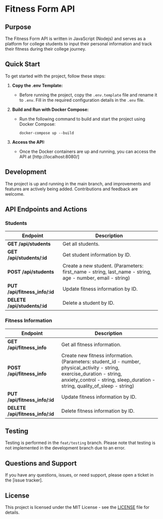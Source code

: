 # Fitness Form API

## Purpose
The Fitness Form API is written in JavaScript (Nodejs) and serves as a platform for college students to input their personal information and track their fitness during their college journey.

## Quick Start
To get started with the project, follow these steps:

1. **Copy the .env Template:**
   - Before running the project, copy the `.env.template` file and rename it to `.env`. Fill in the required configuration details in the `.env` file.

2. **Build and Run with Docker Compose:**
   - Run the following command to build and start the project using Docker Compose:
     ```
     docker-compose up --build
     ```

3. **Access the API:**
   - Once the Docker containers are up and running, you can access the API at [http://localhost:8080/]

## Development
The project is up and running in the main branch, and improvements and features are actively being added. Contributions and feedback are welcome.

## API Endpoints and Actions

### Students

| Endpoint                       | Description                                                    |
|---------------------------------|----------------------------------------------------------------|
| **GET /api/students**           | Get all students.                                              |
| **GET /api/students/:id**       | Get student information by ID.                                 |
| **POST /api/students**          | Create a new student. (Parameters: first_name - string, last_name - string, age - number, email - string) |
| **PUT /api/fitness_info/:id**   | Update fitness information by ID.                              |
| **DELETE /api/students/:id**    | Delete a student by ID.                                        |

### Fitness Information

| Endpoint                        | Description                                                                                          |
|----------------------------------|------------------------------------------------------------------------------------------------------|
| **GET /api/fitness_info**        | Get all fitness information.                                                                        |
| **POST /api/fitness_info**       | Create new fitness information. (Parameters: student_id - number, physical_activity - string, exercise_duration - string, anxiety_control - string, sleep_duration - string, quality_of_sleep - string) |
| **PUT /api/fitness_info/:id**    | Update fitness information by ID.                                                                   |
| **DELETE /api/fitness_info/:id** | Delete fitness information by ID.                                                                   |

## Testing
Testing is performed in the `feat/testing` branch. Please note that testing is not implemented in the development branch due to an error. 

## Questions and Support
If you have any questions, issues, or need support, please open a ticket in the [issue tracker].

## License
This project is licensed under the MIT License - see the [LICENSE](LICENSE) file for details.
